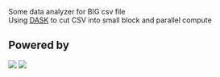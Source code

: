 
Some data analyzer for BIG csv file   
Using [DASK](www.dask.org) to cut CSV into small block and parallel compute  

## Powered by  


![](https://pandas.pydata.org/static/img/pandas.svg)
![](http://user-images.githubusercontent.com/1610850/158612091-4b524ae4-d506-4f2e-af08-06893f743078.png)




